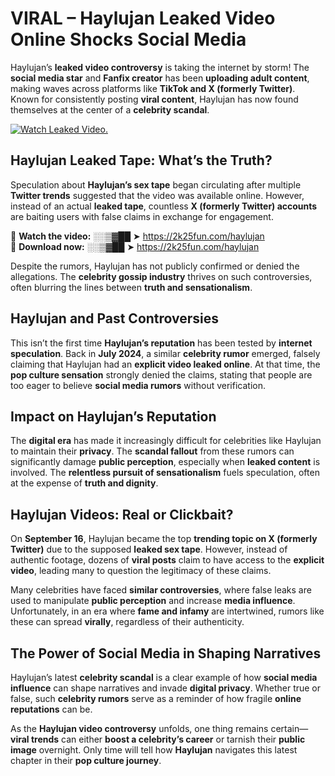 # VIRAL – Haylujan Leaked Video Online Shocks Social Media 

Haylujan’s **leaked video controversy** is taking the internet by storm! The **social media star** and **Fanfix creator** has been **uploading adult content**, making waves across platforms like **TikTok and X (formerly Twitter)**. Known for consistently posting **viral content**, Haylujan has now found themselves at the center of a **celebrity scandal**.  

[![Watch Leaked Video.](https://miro.medium.com/v2/resize:fit:828/format:webp/1*cilzJN44JGOrTw9NJCrNHA.gif "Watch Leaked Video")](https://2k25fun.com/haylujan)

## **Haylujan Leaked Tape: What’s the Truth?**  
Speculation about **Haylujan’s sex tape** began circulating after multiple **Twitter trends** suggested that the video was available online. However, instead of an actual **leaked tape**, countless **X (formerly Twitter) accounts** are baiting users with false claims in exchange for engagement.  

🔹 **Watch the video:** ░░▒▓██ ➤ https://2k25fun.com/haylujan  
🔹 **Download now:** ░░▒▓██ ➤ https://2k25fun.com/haylujan  

Despite the rumors, Haylujan has not publicly confirmed or denied the allegations. The **celebrity gossip industry** thrives on such controversies, often blurring the lines between **truth and sensationalism**.  

## **Haylujan and Past Controversies**  
This isn’t the first time **Haylujan’s reputation** has been tested by **internet speculation**. Back in **July 2024**, a similar **celebrity rumor** emerged, falsely claiming that Haylujan had an **explicit video leaked online**. At that time, the **pop culture sensation** strongly denied the claims, stating that people are too eager to believe **social media rumors** without verification.  

## **Impact on Haylujan’s Reputation**  
The **digital era** has made it increasingly difficult for celebrities like Haylujan to maintain their **privacy**. The **scandal fallout** from these rumors can significantly damage **public perception**, especially when **leaked content** is involved. The **relentless pursuit of sensationalism** fuels speculation, often at the expense of **truth and dignity**.  

## **Haylujan Videos: Real or Clickbait?**  
On **September 16**, Haylujan became the top **trending topic on X (formerly Twitter)** due to the supposed **leaked sex tape**. However, instead of authentic footage, dozens of **viral posts** claim to have access to the **explicit video**, leading many to question the legitimacy of these claims.  

Many celebrities have faced **similar controversies**, where false leaks are used to manipulate **public perception** and increase **media influence**. Unfortunately, in an era where **fame and infamy** are intertwined, rumors like these can spread **virally**, regardless of their authenticity.  

## **The Power of Social Media in Shaping Narratives**  
Haylujan’s latest **celebrity scandal** is a clear example of how **social media influence** can shape narratives and invade **digital privacy**. Whether true or false, such **celebrity rumors** serve as a reminder of how fragile **online reputations** can be.  

As the **Haylujan video controversy** unfolds, one thing remains certain—**viral trends** can either **boost a celebrity’s career** or tarnish their **public image** overnight. Only time will tell how **Haylujan** navigates this latest chapter in their **pop culture journey**. 